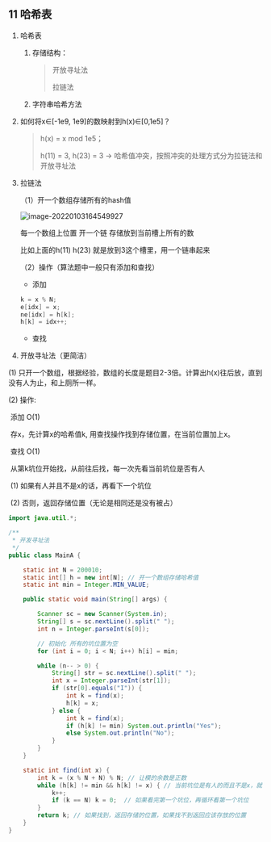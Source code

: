 ## 11 哈希表

1. 哈希表

    1. 存储结构：

       > 开放寻址法
       >
       >   拉链法

    2. 字符串哈希方法


2. 如何将x∈[-1e9, 1e9]的数映射到h(x)∈[0,1e5]？

   > h(x) = x mod 1e5；
   >
   >   h(11) = 3, h(23) = 3 -> 哈希值冲突，按照冲突的处理方式分为拉链法和开放寻址法


3. 拉链法

   （1）开一个数组存储所有的hash值

   ![image-20220103164549927](https://tva1.sinaimg.cn/large/008i3skNgy1gy19563ntcj30al04nglt.jpg)

   每一个数组上位置 开一个链 存储放到当前槽上所有的数

   比如上面的h(11) h(23) 就是放到3这个槽里，用一个链串起来

     （2）操作（算法题中一般只有添加和查找）

     *   添加

     ```java
     k = x % N;
     e[idx] = x; 
     ne[idx] = h[k]; 
     h[k] = idx++;
     ```

     *   查找

4. 开放寻址法（更简洁）

(1) 只开一个数组，根据经验，数组的长度是题目2-3倍。计算出h(x)往后放，直到没有人为止，和上厕所一样。

(2) 操作:

​ 添加 O(1)

​ 存x，先计算x的哈希值k, 用查找操作找到存储位置，在当前位置加上x。

​ 查找 O(1)

​ 从第k坑位开始找，从前往后找，每一次先看当前坑位是否有人

​    (1) 如果有人并且不是x的话，再看下一个坑位

​    (2) 否则，返回存储位置（无论是相同还是没有被占）

```java
import java.util.*;

/**
 * 开发寻址法
 */
public class MainA {

    static int N = 200010;
    static int[] h = new int[N]; // 开一个数组存储哈希值
    static int min = Integer.MIN_VALUE;

    public static void main(String[] args) {

        Scanner sc = new Scanner(System.in);
        String[] s = sc.nextLine().split(" ");
        int n = Integer.parseInt(s[0]);

        // 初始化 所有的坑位置为空
        for (int i = 0; i < N; i++) h[i] = min;

        while (n-- > 0) {
            String[] str = sc.nextLine().split(" ");
            int x = Integer.parseInt(str[1]);
            if (str[0].equals("I")) {
                int k = find(x);
                h[k] = x;
            } else {
                int k = find(x);
                if (h[k] != min) System.out.println("Yes");
                else System.out.println("No");
            }
        }
    }

    static int find(int x) {
        int k = (x % N + N) % N; // 让模的余数是正数
        while (h[k] != min && h[k] != x) { // 当前坑位是有人的而且不是x，就看下一个坑位
            k++;
            if (k == N) k = 0;  // 如果看完第一个坑位，再循环看第一个坑位
        }
        return k; // 如果找到，返回存储的位置，如果找不到返回应该存放的位置
    }
}
```

